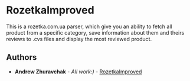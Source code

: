 # RozetkaImproved

This is a rozetka.com.ua parser, which give you an ability to fetch all product from a specific category,
save information about them and theirs reviews to .cvs files and display the most reviewed product.


## Authors

* **Andrew Zhuravchak** - *All work:)* - [RozetkaImproved](https://github.com/Retsediv/RozetkaImproved)